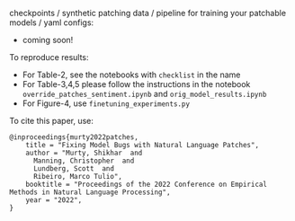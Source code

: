 
checkpoints / synthetic patching data / pipeline for training your patchable models / yaml configs:
- coming soon!

To reproduce results:
- For Table-2, see the notebooks with `checklist` in the name
- For Table-3,4,5 please follow the instructions in the notebook `override_patches_sentiment.ipynb` and `orig_model_results.ipynb`
- For Figure-4, use `finetuning_experiments.py`


To cite this paper, use:
```
@inproceedings{murty2022patches,
    title = "Fixing Model Bugs with Natural Language Patches",
    author = "Murty, Shikhar  and
      Manning, Christopher  and
      Lundberg, Scott  and
      Ribeiro, Marco Tulio",
    booktitle = "Proceedings of the 2022 Conference on Empirical Methods in Natural Language Processing",
    year = "2022",
}
```
